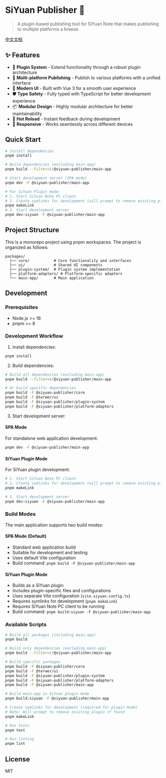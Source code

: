 # SiYuan Publisher 🚀

> A plugin-based publishing tool for SiYuan Note that makes publishing to multiple platforms a breeze.

[中文文档](./README_zh_CN.md)

## ✨ Features

- 🔌 **Plugin System** - Extend functionality through a robust plugin architecture
- 🎯 **Multi-platform Publishing** - Publish to various platforms with a unified interface
- 🎨 **Modern UI** - Built with Vue 3 for a smooth user experience
- 🛡️ **Type Safety** - Fully typed with TypeScript for better development experience
- 📦 **Modular Design** - Highly modular architecture for better maintainability
- 🔄 **Hot Reload** - Instant feedback during development
- 📱 **Responsive** - Works seamlessly across different devices

## Quick Start

```bash
# Install dependencies
pnpm install

# Build dependencies (excluding main-app)
pnpm build --filter=\!@siyuan-publisher/main-app

# Start development server (SPA mode)
pnpm dev -F @siyuan-publisher/main-app

# For SiYuan Plugin mode:
# 1. Start SiYuan Note PC client
# 2. Create symlinks for development (will prompt to remove existing plugin if found)
pnpm makeLink
# 3. Start development server
pnpm dev:siyuan -F @siyuan-publisher/main-app
```

## Project Structure

This is a monorepo project using pnpm workspaces. The project is organized as follows:

```
packages/
  ├── core/           # Core functionality and interfaces
  ├── ui/             # Shared UI components
  ├── plugin-system/  # Plugin system implementation
  ├── platform-adapters/ # Platform-specific adapters
  └── main-app/       # Main application
```

## Development

### Prerequisites

- Node.js >= 18
- pnpm >= 8

### Development Workflow

1. Install dependencies:
```bash
pnpm install
```

2. Build dependencies:
```bash
# Build all dependencies (excluding main-app)
pnpm build --filter=\!@siyuan-publisher/main-app

# Or build specific dependencies
pnpm build -F @siyuan-publisher/core
pnpm build -F @terwer/ui
pnpm build -F @siyuan-publisher/plugin-system
pnpm build -F @siyuan-publisher/platform-adapters
```

3. Start development server:

#### SPA Mode
For standalone web application development:
```bash
pnpm dev -F @siyuan-publisher/main-app
```

#### SiYuan Plugin Mode
For SiYuan plugin development:
```bash
# 1. Start SiYuan Note PC client
# 2. Create symlinks for development (will prompt to remove existing plugin if found)
pnpm makeLink

# 3. Start development server
pnpm dev:siyuan -F @siyuan-publisher/main-app
```

### Build Modes

The main application supports two build modes:

#### SPA Mode (Default)
- Standard web application build
- Suitable for development and testing
- Uses default Vite configuration
- Build command: `pnpm build -F @siyuan-publisher/main-app`

#### SiYuan Plugin Mode
- Builds as a SiYuan plugin
- Includes plugin-specific files and configurations
- Uses separate Vite configuration (`vite.siyuan.config.ts`)
- Requires symlinks for development (`pnpm makeLink`)
- Requires SiYuan Note PC client to be running
- Build command: `pnpm build:siyuan -F @siyuan-publisher/main-app`

### Available Scripts

```bash
# Build all packages (including main-app)
pnpm build

# Build only dependencies (excluding main-app)
pnpm build --filter=\!@siyuan-publisher/main-app

# Build specific packages
pnpm build -F @siyuan-publisher/core
pnpm build -F @terwer/ui
pnpm build -F @siyuan-publisher/plugin-system
pnpm build -F @siyuan-publisher/platform-adapters
pnpm build -F @siyuan-publisher/main-app

# Build main-app in SiYuan plugin mode
pnpm build:siyuan -F @siyuan-publisher/main-app

# Create symlinks for development (required for plugin mode)
# Note: Will prompt to remove existing plugin if found
pnpm makeLink

# Run tests
pnpm test

# Run linting
pnpm lint
```

## License

MIT 
